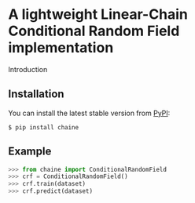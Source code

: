 # A lightweight Linear-Chain Conditional Random Field implementation

Introduction


## Installation

You can install the latest stable version from [PyPI](https://pypi.org/project/chaine):

```
$ pip install chaine
```

## Example

```python
>>> from chaine import ConditionalRandomField
>>> crf = ConditionalRandomField()
>>> crf.train(dataset)
>>> crf.predict(dataset)
```
